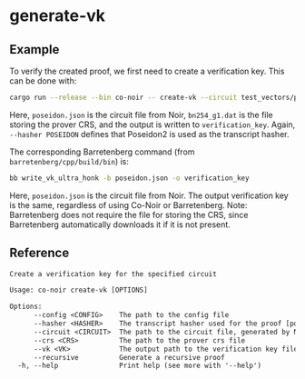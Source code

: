 # generate-vk

## Example

To verify the created proof, we first need to create a verification key. This can be done with:

```bash
cargo run --release --bin co-noir -- create-vk --circuit test_vectors/poseidon/poseidon.json --crs test_vectors/bn254_g1.dat --hasher POSEIDON --vk test_vectors/poseidon/verification_key
```

Here, `poseidon.json` is the circuit file from Noir, `bn254_g1.dat` is the file storing the prover CRS, and the output is written to `verification_key`. Again, `--hasher POSEIDON` defines that Poseidon2 is used as the transcript hasher.

The corresponding Barretenberg command (from `barretenberg/cpp/build/bin`) is:

```bash
bb write_vk_ultra_honk -b poseidon.json -o verification_key
```

Here, `poseidon.json` is the circuit file from Noir. The output verification key is the same, regardless of using Co-Noir or Barretenberg.
Note: Barretenberg does not require the file for storing the CRS, since Barretenberg automatically downloads it if it is not present.

## Reference

```txt
Create a verification key for the specified circuit

Usage: co-noir create-vk [OPTIONS]

Options:
      --config <CONFIG>    The path to the config file
      --hasher <HASHER>    The transcript hasher used for the proof [possible values: POSEIDON, KECCAK]
      --circuit <CIRCUIT>  The path to the circuit file, generated by Noir
      --crs <CRS>          The path to the prover crs file
      --vk <VK>            The output path to the verification key file
      --recursive          Generate a recursive proof
  -h, --help               Print help (see more with '--help')
```
